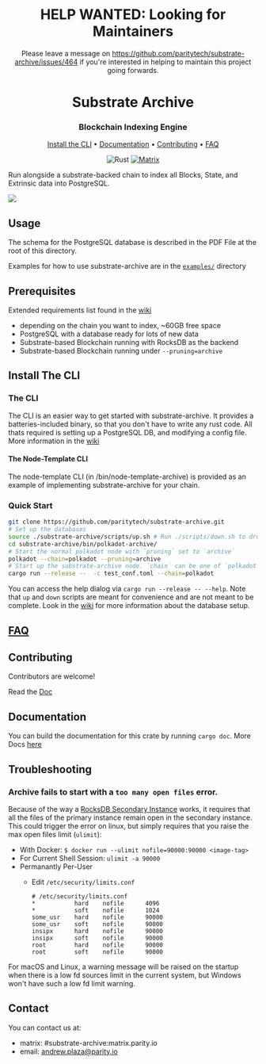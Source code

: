 <div align="center">

# HELP WANTED: Looking for Maintainers
	
Please leave a message on https://github.com/paritytech/substrate-archive/issues/464 if you're interested in helping to maintain this project going forwards.
	
# Substrate Archive

### Blockchain Indexing Engine

[Install the CLI](#install-the-cli) • [Documentation](#documentation) • [Contributing](#contributing) • [FAQ](#faq)

![Rust](https://github.com/paritytech/substrate-archive/workflows/Rust/badge.svg)
<a href="https://matrix.to/#/!roCGBGBArdcqwsdeXc:matrix.parity.io?via=matrix.parity.io&via=matrix.org&via=web3.foundation">
![Matrix](https://img.shields.io/badge/Matrix-archive%20chatroom-blue)
</a>
</div>

Run alongside a substrate-backed chain to index all Blocks, State, and Extrinsic data into PostgreSQL.

![](https://i.imgur.com/1eOkKvo.gif)

## Usage

The schema for the PostgreSQL database is described in the PDF File at the root of this directory.

Examples for how to use substrate-archive are in the [`examples/`](https://github.com/paritytech/substrate-archive/tree/master/examples) directory

## Prerequisites

Extended requirements list found in the [wiki](https://github.com/paritytech/substrate-archive/wiki/)

- depending on the chain you want to index, ~60GB free space
- PostgreSQL with a database ready for lots of new data
- Substrate-based Blockchain running with RocksDB as the backend
- Substrate-based Blockchain running under `--pruning=archive`

## Install The CLI

### The CLI

The CLI is an easier way to get started with substrate-archive. It provides a batteries-included binary, so that you don't have to write any rust code. All thats required is setting up a PostgreSQL DB, and modifying a config file. More information in the [wiki](https://github.com/paritytech/substrate-archive/wiki)

#### The Node-Template CLI

The node-template CLI (in /bin/node-template-archive) is provided as an example of implementing substrate-archive for your chain.

### Quick Start

```bash
git clone https://github.com/paritytech/substrate-archive.git
# Set up the databases
source ./substrate-archive/scripts/up.sh # Run ./scripts/down.sh to drop the database
cd substrate-archive/bin/polkadot-archive/
# Start the normal polkadot node with `pruning` set to `archive`
polkadot --chain=polkadot --pruning=archive
# Start up the substrate-archive node. `chain` can be one of `polkadot`, `kusama`, or `westend`.
cargo run --release --  -c test_conf.toml --chain=polkadot
```

You can access the help dialog via `cargo run --release -- --help`. Note that `up` and `down` scripts are meant for convenience and are not meant to be complete. Look in the [wiki](https://github.com/paritytech/substrate-archive/wiki) for more information about the database setup.

## [FAQ](https://github.com/paritytech/substrate-archive/wiki/0.\)-FAQ)

## Contributing

Contributors are welcome!

Read the [Doc](https://github.com/paritytech/substrate-archive/blob/master/CONTRIBUTING.md)

## Documentation

You can build the documentation for this crate by running `cargo doc`. 
More Docs [here](https://github.com/paritytech/substrate-archive/wiki)

## Troubleshooting

### Archive fails to start with a `too many open files` error.

Because of the way a [RocksDB Secondary Instance](https://github.com/facebook/rocksdb/wiki/Secondary-instance) works, it requires that all the files of the primary instance remain open in the secondary instance. This could trigger the error on linux, but simply requires that you raise the max open files limit (`ulimit`):

- With Docker: `$ docker run --ulimit nofile=90000:90000 <image-tag>`
- For Current Shell Session: `ulimit -a 90000`
- Permanantly Per-User
  - Edit `/etc/security/limits.conf`

    ```
    # /etc/security/limits.conf
    *           hard    nofile      4096
    *           soft    nofile      1024
    some_usr    hard    nofile      90000
    some_usr    soft    nofile      90000
    insipx      hard    nofile      90000
    insipx      soft    nofile      90000
    root        hard    nofile      90000
    root        soft    nofile      90000
    ```

For macOS and Linux, a warning message will be raised on the startup when there is a low fd sources limit in the current system, but Windows won't have such a low fd limit warning.

## Contact

You can contact us at:
 - matrix: #substrate-archive:matrix.parity.io
 - email: andrew.plaza@parity.io

[contribution]: CONTRIBUTING.md
